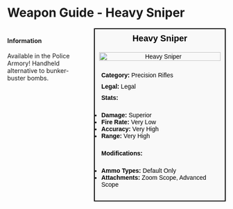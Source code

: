 # Weapon Guide - Heavy Sniper

<div style="display: flex; align-items: flex-start; gap: 10px;">

  <div style="flex: 1; margin-right: 10px;">
  
  #### Information
  Available in the Police Armory!
  Handheld alternative to bunker-buster bombs.

  </div>

  <div style="width: 300px; border: 2px solid black; font-family: Arial, sans-serif; background-color: #f9f9f9; color: black;">
    <div style="background-color: #f9f9f9; padding: 10px; font-size: 20px; font-weight: bold; text-align: center;">Heavy Sniper</div>
    <div style="text-align: center; padding: 10px;">
      <img src="image_url_here" alt="Heavy Sniper" style="width: 100%; height: auto;">
    </div>
    <div style="padding: 10px;">
      <div style="padding: 5px;"><strong>Category:</strong> Precision Rifles</div>
      <div style="padding: 5px;"><strong>Legal:</strong> Legal</div>
      <div style="padding: 5px;"><strong>Stats:</strong></div>
      <ul style="padding: 5px;">
        <li><strong>Damage:</strong> Superior</li>
        <li><strong>Fire Rate:</strong> Very Low</li>
        <li><strong>Accuracy:</strong> Very High</li>
        <li><strong>Range:</strong> Very High</li>
      </ul>
      <div style="padding: 5px;"><strong>Modifications:</strong></div>
      <ul style="padding: 5px;">
        <li><strong>Ammo Types:</strong> Default Only</li>
        <li><strong>Attachments:</strong> Zoom Scope, Advanced Scope</li>
      </ul>
    </div>
  </div>

</div>
